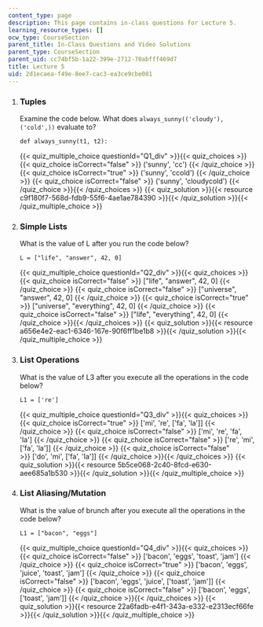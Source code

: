 ```yaml
---
content_type: page
description: This page contains in-class questions for Lecture 5.
learning_resource_types: []
ocw_type: CourseSection
parent_title: In-Class Questions and Video Solutions
parent_type: CourseSection
parent_uid: cc74bf5b-1a22-399e-2712-70abfff469d7
title: Lecture 5
uid: 2d1ecaea-f49e-8ee7-cac3-ea3ce9cbe081
---
```


1.  ### Tuples
    
      
    
    Examine the code below. What does `always_sunny(('cloudy'), ('cold',))` evaluate to?
    
    ```
    def always_sunny(t1, t2):
    ```
    
    {{< quiz_multiple_choice questionId="Q1_div" >}}{{< quiz_choices >}}{{< quiz_choice isCorrect="false" >}}&nbsp;('sunny', 'cc')&nbsp;{{< /quiz_choice >}}
    {{< quiz_choice isCorrect="true" >}}&nbsp;('sunny', 'ccold')&nbsp;{{< /quiz_choice >}}
    {{< quiz_choice isCorrect="false" >}}&nbsp;('sunny', 'cloudycold')&nbsp;{{< /quiz_choice >}}{{< /quiz_choices >}}
    {{< quiz_solution >}}{{< resource c9f180f7-568d-fdb9-55f6-4ae1ae784390 >}}{{< /quiz_solution >}}{{< /quiz_multiple_choice >}}
  
3.  ### Simple Lists
    
      
    
    What is the value of L after you run the code below?
    
    ```
    L = ["life", "answer", 42, 0]
    ```
    
    {{< quiz_multiple_choice questionId="Q2_div" >}}{{< quiz_choices >}}{{< quiz_choice isCorrect="false" >}}&nbsp;\["life", "answer", 42, 0\]&nbsp;{{< /quiz_choice >}}
    {{< quiz_choice isCorrect="false" >}}&nbsp;\["universe", "answer", 42, 0\]&nbsp;{{< /quiz_choice >}}
    {{< quiz_choice isCorrect="true" >}}&nbsp;\["universe", "everything", 42, 0\]&nbsp;{{< /quiz_choice >}}
    {{< quiz_choice isCorrect="false" >}}&nbsp;\["life", "everything", 42, 0\]&nbsp;{{< /quiz_choice >}}{{< /quiz_choices >}}
    {{< quiz_solution >}}{{< resource a656e4e2-eac1-6346-167e-90f6ff1be1b8 >}}{{< /quiz_solution >}}{{< /quiz_multiple_choice >}}
  
5.  ### List Operations
    
      
    
    What is the value of L3 after you execute all the operations in the code below?
    
    ```
    L1 = ['re']
    ```
    
    {{< quiz_multiple_choice questionId="Q3_div" >}}{{< quiz_choices >}}{{< quiz_choice isCorrect="true" >}}&nbsp;\['mi', 're', \['fa', 'la'\]\]&nbsp;{{< /quiz_choice >}}
    {{< quiz_choice isCorrect="false" >}}&nbsp;\['mi', 're', 'fa', 'la'\]&nbsp;{{< /quiz_choice >}}
    {{< quiz_choice isCorrect="false" >}}&nbsp;\['re', 'mi', \['fa', 'la'\]\]&nbsp;{{< /quiz_choice >}}
    {{< quiz_choice isCorrect="false" >}}&nbsp;\['do', 'mi', \['fa', 'la'\]\]&nbsp;{{< /quiz_choice >}}{{< /quiz_choices >}}
    {{< quiz_solution >}}{{< resource 5b5ce068-2c40-8fcd-e630-aee685a1b530 >}}{{< /quiz_solution >}}{{< /quiz_multiple_choice >}}
6.  ### List Aliasing/Mutation
    
      
    
    What is the value of brunch after you execute all the operations in the code below?
    
    ```
    L1 = ["bacon", "eggs"]
    ```
    
    {{< quiz_multiple_choice questionId="Q4_div" >}}{{< quiz_choices >}}{{< quiz_choice isCorrect="false" >}}&nbsp;\['bacon', 'eggs', 'toast', 'jam'\]&nbsp;{{< /quiz_choice >}}
    {{< quiz_choice isCorrect="true" >}}&nbsp;\['bacon', 'eggs', 'juice', 'toast', 'jam'\]&nbsp;{{< /quiz_choice >}}
    {{< quiz_choice isCorrect="false" >}}&nbsp;\['bacon', 'eggs', 'juice', \['toast', 'jam'\]\]&nbsp;{{< /quiz_choice >}}
    {{< quiz_choice isCorrect="false" >}}&nbsp;\['bacon', 'eggs', \['toast', 'jam'\]\]&nbsp;{{< /quiz_choice >}}{{< /quiz_choices >}}
    {{< quiz_solution >}}{{< resource 22a6fadb-e4f1-343a-e332-e2313ecf66fe >}}{{< /quiz_solution >}}{{< /quiz_multiple_choice >}}